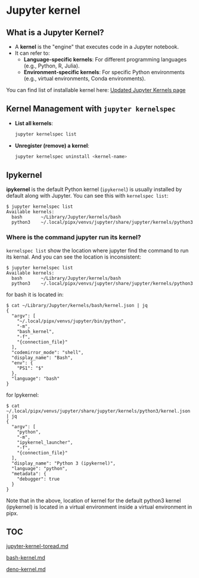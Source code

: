 # Jupyter kernel



## What is a Jupyter Kernel?

- A **kernel** is the "engine" that executes code in a Jupyter notebook.  
- It can refer to:  
  - **Language-specific kernels**: For different programming languages (e.g., Python, R, Julia).  
  - **Environment-specific kernels**: For specific Python environments (e.g., virtual environments, Conda environments).  

 You can find list of installable kernel here:  [Updated Jupyter Kernels page](https://gist.github.com/chronitis/682c4e0d9f663e85e3d87e97cd7d1624) 



## Kernel Management with `jupyter kernelspec`

- **List all kernels**:  

  ```bash
  jupyter kernelspec list
  ```

- **Unregister (remove) a kernel**:  

  ```bash
  jupyter kernelspec uninstall <kernel-name>
  ```




## Ipykernel 

**ipykernel** is the default Python kernel (`ipykernel`) is usually installed by default along with Jupyter.  You can see this with `kernelspec list`:  

```
$ jupyter kernelspec list
Available kernels:
  bash       ~/Library/Jupyter/kernels/bash
  python3    ~/.local/pipx/venvs/jupyter/share/jupyter/kernels/python3
```



### Where is the command jupyter run its kernel?

`kernelspec list`  show the location where jupyter find the command to run its kernal.  And you can see the location is inconsistent:

```
$ jupyter kernelspec list
Available kernels:
  bash       ~/Library/Jupyter/kernels/bash
  python3    ~/.local/pipx/venvs/jupyter/share/jupyter/kernels/python3
```

for bash it is located in:

```
$ cat ~/Library/Jupyter/kernels/bash/kernel.json | jq
{
  "argv": [
    "~/.local/pipx/venvs/jupyter/bin/python",
    "-m",
    "bash_kernel",
    "-f",
    "{connection_file}"
  ],
  "codemirror_mode": "shell",
  "display_name": "Bash",
  "env": {
    "PS1": "$"
  },
  "language": "bash"
}
```

for Ipykernel:

```
$ cat ~/.local/pipx/venvs/jupyter/share/jupyter/kernels/python3/kernel.json | jq
{
  "argv": [
    "python",
    "-m",
    "ipykernel_launcher",
    "-f",
    "{connection_file}"
  ],
  "display_name": "Python 3 (ipykernel)",
  "language": "python",
  "metadata": {
    "debugger": true
  }
}
```



Note that in the above, location of kernel for the default python3 kernel (ipykernel) is located in a virtual environment inside a virtual environment in pipx.  



## TOC

 [jupyter-kernel-toread.md](jupyter-kernel-toread.md) 

 [bash-kernel.md](bash-kernel.md) 

 [deno-kernel.md](deno-kernel.md) 
